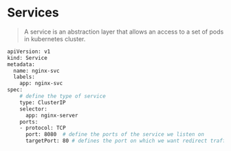 # Services
> A service is an abstraction layer that allows an access to a set of pods in kubernetes cluster.
```sh
apiVersion: v1
kind: Service
metadata: 
  name: nginx-svc
  labels:
    app: nginx-svc
spec:
    # define the type of service
    type: ClusterIP    
    selector:
      app: nginx-server
    ports:
    - protocol: TCP
      port: 8080  # define the ports of the service we listen on
      targetPort: 80 # defines the port on which we want redirect traffic.        
```